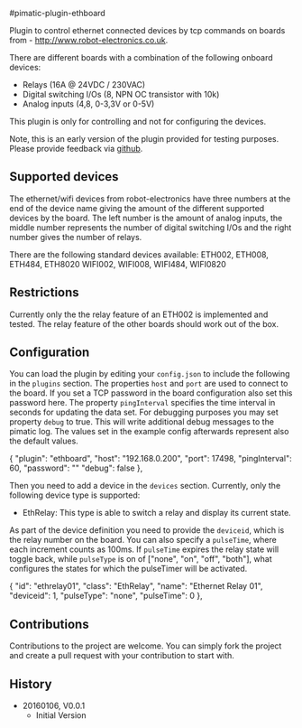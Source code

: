 #pimatic-plugin-ethboard

Plugin to control ethernet connected devices by tcp commands on boards from - <http://www.robot-electronics.co.uk>.

There are different boards with a combination of the following onboard devices:
   * Relays (16A @ 24VDC / 230VAC)
   * Digital switching I/Os (8, NPN OC transistor with 10k)
   * Analog inputs (4,8, 0-3,3V or 0-5V)

This plugin is only for controlling and not for configuring the devices.

Note, this is an early version of the plugin provided for testing purposes. Please provide feedback via 
[github](https://github.com/mplessing/pimatic-ethboard/issues).

## Supported devices
The ethernet/wifi devices from robot-electronics have three numbers at the end of the device name giving the amount of the different supported devices by the board. The left number is the amount of analog inputs, the middle number represents the number of digital switching I/Os and the right number gives the number of relays.

There are the following standard devices available:
ETH002, ETH008, ETH484, ETH8020
WIFI002, WIFI008, WIFI484, WIFI0820

## Restrictions
Currently only the the relay feature of an ETH002 is implemented and tested. The relay feature of the other boards should work out of the box.

## Configuration
You can load the plugin by editing your `config.json` to include the following in the `plugins` section. The properties `host` and `port` are used to connect to the board. If you set a TCP password in the board configuration also set this password here. The property 
`pingInterval` specifies the time interval in seconds for updating the data set. For debugging purposes you may set 
property `debug` to true. This will write additional debug messages to the pimatic log. The values set in the example config afterwards represent also the default values. 

  {
    "plugin": "ethboard",
    "host": "192.168.0.200",
    "port": 17498,
    "pingInterval": 60,
    "password": ""
    "debug": false
  },

Then you need to add a device in the `devices` section. Currently, only the following device type is supported:

* EthRelay: This type is able to switch a relay and display its current state.

As part of the device definition you need to provide the `deviceid`, which is the relay number on the board. You can also specify a `pulseTime`, where each increment counts as 100ms. If `pulseTime` expires the relay state will toggle back, while `pulseType` is on of ["none", "on", "off", "both"], what configures the states for which the pulseTimer will be activated.

  {
    "id": "ethrelay01",
    "class": "EthRelay",
    "name": "Ethernet Relay 01",
    "deviceid": 1,
    "pulseType": "none",
    "pulseTime": 0
  },

## Contributions

Contributions to the project are welcome. You can simply fork the project and create a pull request with your contribution to start with.

## History

* 20160106, V0.0.1
    * Initial Version
